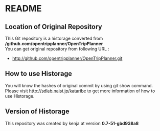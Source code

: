 # README
## Location of Original Repository
This Git repository is a historage converted from **/github.com/opentripplanner/OpenTripPlanner**  
You can get original repository from following URL :

- http://github.com/opentripplanner/OpenTripPlanner.git

## How to use Historage
You will know the hashes of original commit by using git show command.  
Please visit <http://sdlab.naist.jp/kataribe> to get more information of how to use Historage.

## Version of Historage
This repository was created by kenja at version **0.7-51-gbd938a8**
